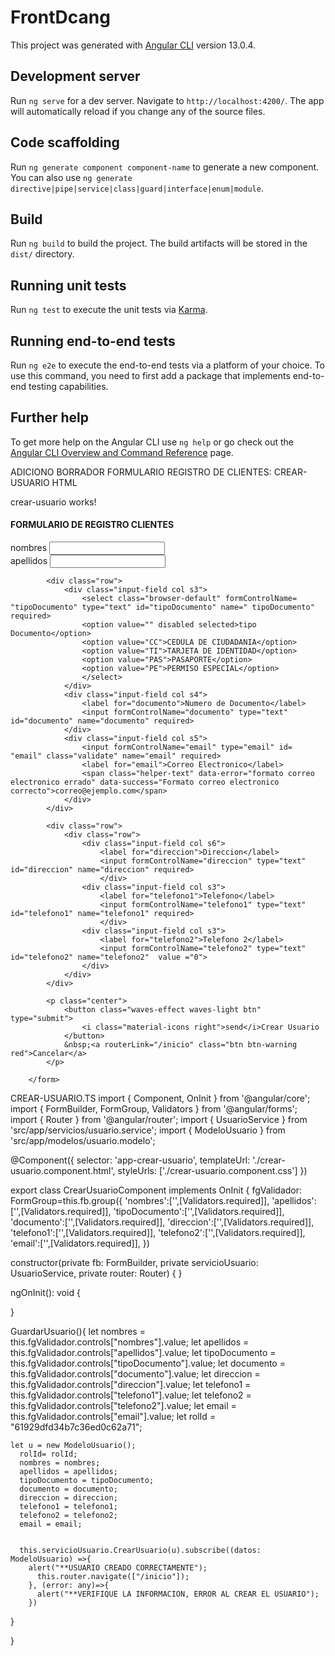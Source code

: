 # FrontDcang

This project was generated with [Angular CLI](https://github.com/angular/angular-cli) version 13.0.4.

## Development server

Run `ng serve` for a dev server. Navigate to `http://localhost:4200/`. The app will automatically reload if you change any of the source files.

## Code scaffolding

Run `ng generate component component-name` to generate a new component. You can also use `ng generate directive|pipe|service|class|guard|interface|enum|module`.

## Build

Run `ng build` to build the project. The build artifacts will be stored in the `dist/` directory.

## Running unit tests

Run `ng test` to execute the unit tests via [Karma](https://karma-runner.github.io).

## Running end-to-end tests

Run `ng e2e` to execute the end-to-end tests via a platform of your choice. To use this command, you need to first add a package that implements end-to-end testing capabilities.

## Further help

To get more help on the Angular CLI use `ng help` or go check out the [Angular CLI Overview and Command Reference](https://angular.io/cli) page.


ADICIONO BORRADOR FORMULARIO REGISTRO DE CLIENTES: CREAR-USUARIO HTML
<p>crear-usuario works!</p>
<div class="row">
    <h4>FORMULARIO DE REGISTRO CLIENTES</h4>
        <form [formGroup]="fgValidador" class= "col s12" (ngSubmit)="GuardarUsuario()">
            <div class="input-field col s6">
                <label for="nombres">nombres</label>
                <input formControlName="nombres" type="text" id="nombres" name="nombres" required>
            </div>
            <div class="input-field col s6">
                <label for="apellidos">apellidos</label>
                <input formControlName="apellidos" type="text" id="apellidos" name="apellidos" required>
            </div>
            
            <div class="row">
                <div class="input-field col s3">
                    <select class="browser-default" formControlName= "tipoDocumento" type="text" id="tipoDocumento" name=" tipoDocumento" required>
                    <option value="" disabled selected>tipo Documento</option>
                    <option value="CC">CEDULA DE CIUDADANIA</option>
                    <option value="TI">TARJETA DE IDENTIDAD</option>
                    <option value="PAS">PASAPORTE</option>
                    <option value="PE">PERMISO ESPECIAL</option>
                    </select>
                </div>
                <div class="input-field col s4">
                    <label for="documento">Numero de Documento</label>
                    <input formControlName="documento" type="text" id="documento" name="documento" required>
                </div>
                <div class="input-field col s5">
                    <input formControlName="email" type="email" id= "email" class="validate" name="email" required>
                    <label for="email">Correo Electronico</label>
                    <span class="helper-text" data-error="formato correo electronico errado" data-success="Formato correo electronico correcto">correo@ejemplo.com</span>
                </div>
            </div>

            <div class="row">
                <div class="row">
                    <div class="input-field col s6">
                        <label for="direccion">Direccion</label>
                        <input formControlName="direccion" type="text" id="direccion" name="direccion" required>
                        </div>
                    <div class="input-field col s3">
                        <label for="telefono1">Telefono</label>
                        <input formControlName="telefono1" type="text" id="telefono1" name="telefono1" required>
                        </div>
                    <div class="input-field col s3">
                        <label for="telefono2">Telefono 2</label>
                        <input formControlName="telefono2" type="text" id="telefono2" name="telefono2"  value ="0">
                    </div>
                </div>
            </div>
            
            <p class="center">
                <button class="waves-effect waves-light btn" type="submit">
                    <i class="material-icons right">send</i>Crear Usuario
                </button>
                &nbsp;<a routerLink="/inicio" class="btn btn-warning red">Cancelar</a>
            </p>

        </form>
</div>        

<!-- [disabled]="!fgValidador.valid" -->


CREAR-USUARIO.TS
import { Component, OnInit } from '@angular/core';
import { FormBuilder, FormGroup, Validators } from '@angular/forms';
import { Router } from '@angular/router';
import { UsuarioService } from 'src/app/servicios/usuario.service';
import { ModeloUsuario } from 'src/app/modelos/usuario.modelo';

@Component({
  selector: 'app-crear-usuario',
  templateUrl: './crear-usuario.component.html',
  styleUrls: ['./crear-usuario.component.css']
})

export class CrearUsuarioComponent implements OnInit {
  fgValidador: FormGroup=this.fb.group({
    'nombres':['',[Validators.required]],
    'apellidos':['',[Validators.required]],
    'tipoDocumento':['',[Validators.required]],
    'documento':['',[Validators.required]],
    'direccion':['',[Validators.required]],
    'telefono1':['',[Validators.required]],
    'telefono2':['',[Validators.required]],
    'email':['',[Validators.required]],
  })

  constructor(private fb: FormBuilder,
    private servicioUsuario: UsuarioService,
    private router: Router) { }

  ngOnInit(): void {

  }

  

  GuardarUsuario(){
    let nombres = this.fgValidador.controls["nombres"].value;
    let apellidos = this.fgValidador.controls["apellidos"].value;
    let tipoDocumento = this.fgValidador.controls["tipoDocumento"].value;
    let documento = this.fgValidador.controls["documento"].value;
    let direccion = this.fgValidador.controls["direccion"].value;
    let telefono1 = this.fgValidador.controls["telefono1"].value;
    let telefono2 = this.fgValidador.controls["telefono2"].value;
    let email = this.fgValidador.controls["email"].value;
    let rolId = "61929dfd34b7c36ed0c62a71";

    let u = new ModeloUsuario();
      rolId= rolId;
      nombres = nombres;
      apellidos = apellidos;
      tipoDocumento = tipoDocumento;
      documento = documento;
      direccion = direccion;
      telefono1 = telefono1;
      telefono2 = telefono2;
      email = email;


      this.servicioUsuario.CrearUsuario(u).subscribe((datos: ModeloUsuario) =>{ 
        alert("**USUARIO CREADO CORRECTAMENTE");
          this.router.navigate(["/inicio"]);
        }, (error: any)=>{
          alert("**VERIFIQUE LA INFORMACION, ERROR AL CREAR EL USUARIO");
        })

  }

}
